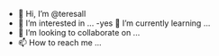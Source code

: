 - 👋 Hi, I’m @teresall
- 👀 I’m interested in ...
-yes 🌱 I’m currently learning ...
- 💞️ I’m looking to collaborate on ...
- 📫 How to reach me ...

<!---
teresall/teresall is a ✨ special ✨ repository because its `README.md` (this file) appears on your GitHub profile.
You can click the Preview link to take a look at your changes.
--->
